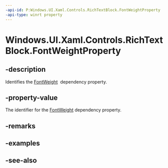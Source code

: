 ```yaml
---
-api-id: P:Windows.UI.Xaml.Controls.RichTextBlock.FontWeightProperty
-api-type: winrt property
---
```


<!-- Property syntax
public Windows.UI.Xaml.DependencyProperty FontWeightProperty { get; }
-->

# Windows.UI.Xaml.Controls.RichTextBlock.FontWeightProperty

## -description
Identifies the [FontWeight](richtextblock_fontweight.md)  dependency property.



## -property-value
The identifier for the [FontWeight](richtextblock_fontweight.md) dependency property.

## -remarks

## -examples

## -see-also
